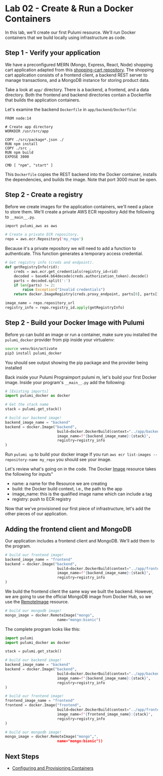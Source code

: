 # Lab 02 - Create & Run a Docker Containers

In this lab, we'll create our first Pulumi resource. We'll run Docker containers that we build locally using infrastructure as code.

## Step 1 - Verify your application

We have a preconfigured MERN (Mongo, Express, React, Node) shopping cart application adapted from this [shopping-cart repository](https://github.com/shubhambattoo/shopping-cart.git). The shopping cart application consists of a frontend client, a backend REST server to manage transactions, and a MongoDB instance for storing product data.

Take a look at `app/` directory. There is a backend, a frontend, and a data directory. Both the frontend and backend directories contain a Dockerfile that builds the application containers.

Let's examine the backend `Dockerfile` in `app/backend/Dockerfile`:

```docker
FROM node:14

# Create app directory
WORKDIR /usr/src/app

COPY ./src/package*.json ./
RUN npm install
COPY ./src .
RUN npm build
EXPOSE 3000

CMD [ "npm", "start" ]
```

This `Dockerfile` copies the REST backend into the Docker container, installs the dependencies, and builds the image. Note that port 3000 must be open.

## Step 2 - Create a registry

Before we create images for the application containers, we'll need a place to store them. We'll create a private AWS ECR repository Add the following to `__main__.py`.

```bash
import pulumi_aws as aws

# Create a private ECR repository.
repo = aws.ecr.Repository('my_repo')
```

Because it's a private repository we will need to add a function to authenticate. This function generates a temporary access credential.

```python
# Get registry info (creds and endpoint).
def getRegistryInfo(rid):
    creds = aws.ecr.get_credentials(registry_id=rid)
    decoded = base64.b64decode(creds.authorization_token).decode()
    parts = decoded.split(':')
    if len(parts) != 2:
        raise Exception("Invalid credentials")
    return docker.ImageRegistry(creds.proxy_endpoint, parts[0], parts[1])

image_name = repo.repository_url
registry_info = repo.registry_id.apply(getRegistryInfo)
```

## Step 2 - Build your Docker Image with Pulumi


Before yo can build an image or run a container, make sure you installed the `pulumi_docker` provider from pip inside your virtualenv:

```bash
source venv/bin/activate
pip3 install pulumi_docker
```

You should see output showing the pip package and the provider being installed

Back inside your Pulumi Prograimport pulumi
m, let's build your first Docker image. Inside your program's `__main__.py` add the following:


```python
# [Existing imports]
import pulumi_docker as docker

# Get the stack name
stack = pulumi.get_stack()

# build our backend image!
backend_image_name = "backend"
backend = docker.Image("backend",
                        build=docker.DockerBuild(context="../app/backend"),
                        image_name=f"{backend_image_name}:{stack}",
                        registry=registry_info
)
```
Run `pulumi up` to build your docker image If you run `aws ecr list-images --repository-name my_repo` you should see your image.

Let's review what's going on in the code. The Docker [Image](https://www.pulumi.com/docs/reference/pkg/docker/image/) resource takes the following for inputs"

- name: a name for the Resource we are creating
- build: the Docker build context, i.e., the path to the app
- image_name: this is the qualified image name which can include a tag
- registry: push to ECR registry

Now that we've provisioned our first piece of infrastructure, let's add the other pieces of our application.

## Adding the frontend client and MongoDB

Our application includes a frontend client and MongoDB. We'll add them to the program.

```python
# build our frontend image!
backend_image_name = "frontend"
backend = docker.Image("backend",
                        build=docker.DockerBuild(context="../app/frontend"),
                        image_name=f"{backend_image_name}:{stack}",
                        registry=registry_info
)
```

We build the frontend client the same way we built the backend. However, we are going to use the official MongoDB image from Docker Hub, so we use the [RemoteImage](https://www.pulumi.com/docs/reference/pkg/docker/remoteimage/) resource.

```python
# build our mongodb image!
mongo_image = docker.RemoteImage("mongo",
                        name="mongo:bionic")
```

The complete program looks like this:

```python
import pulumi
import pulumi_docker as docker

stack = pulumi.get_stack()

# build our backend image!
backend_image_name = "backend"
backend = docker.Image("backend",
                        build=docker.DockerBuild(context="../app/backend"),
                        image_name=f"{backend_image_name}:{stack}",
                        registry=registry_info
)

# build our frontend image!
frontend_image_name = "frontend"
frontend = docker.Image("frontend",
                        build=docker.DockerBuild(context="../app/frontend"),
                        image_name=f"{frontend_image_name}:{stack}",
                        registry=registry_info
)

# build our mongodb image!
mongo_image = docker.RemoteImage("mongo",",
                        name="mongo:bionic"))
```

## Next Steps

* [Configuring and Provisioning Containers](../lab-03/Configuring_and_Provisioning_Containers.md)
